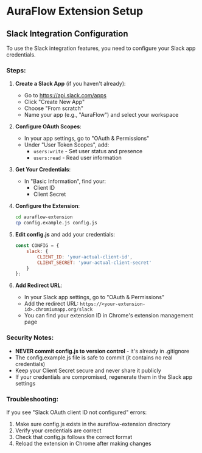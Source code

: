 # AuraFlow Extension Setup

## Slack Integration Configuration

To use the Slack integration features, you need to configure your Slack app credentials.

### Steps:

1. **Create a Slack App** (if you haven't already):
   - Go to https://api.slack.com/apps
   - Click "Create New App"
   - Choose "From scratch"
   - Name your app (e.g., "AuraFlow") and select your workspace

2. **Configure OAuth Scopes**:
   - In your app settings, go to "OAuth & Permissions"
   - Under "User Token Scopes", add:
     - `users:write` - Set user status and presence
     - `users:read` - Read user information

3. **Get Your Credentials**:
   - In "Basic Information", find your:
     - Client ID
     - Client Secret

4. **Configure the Extension**:
   ```bash
   cd auraflow-extension
   cp config.example.js config.js
   ```

5. **Edit config.js** and add your credentials:
   ```javascript
   const CONFIG = {
       slack: {
           CLIENT_ID: 'your-actual-client-id',
           CLIENT_SECRET: 'your-actual-client-secret'
       }
   };
   ```

6. **Add Redirect URL**:
   - In your Slack app settings, go to "OAuth & Permissions"
   - Add the redirect URL: `https://<your-extension-id>.chromiumapp.org/slack`
   - You can find your extension ID in Chrome's extension management page

### Security Notes:

- **NEVER commit config.js to version control** - it's already in .gitignore
- The config.example.js file is safe to commit (it contains no real credentials)
- Keep your Client Secret secure and never share it publicly
- If your credentials are compromised, regenerate them in the Slack app settings

### Troubleshooting:

If you see "Slack OAuth client ID not configured" errors:
1. Make sure config.js exists in the auraflow-extension directory
2. Verify your credentials are correct
3. Check that config.js follows the correct format
4. Reload the extension in Chrome after making changes
